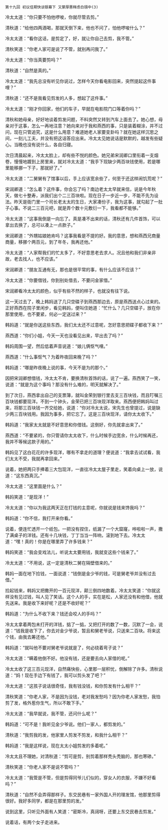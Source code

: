     第十九回 初议佳期快谈银幕下 又蒙厚惠释虑白镪中(3) 

   冷太太道：“你只要不怕他啰唆，你就尽管去剪。”

   清秋道：“给他四两酒喝，那就天倒下来，他也不问了，怕他啰唆什么？”

   冷太太道：“看你这话，是剪定了，好，就让你自己去剪，我不管。”

   清秋笑道：“你老人家可是说了不管，就别再问我了。”

   冷太太道：“你当真要剪吗？”

   清秋道：“自然是真的。”

   冷太太道：“我先总没有听见你说过，怎样今天你看电影回来，突然提起这件事哩？”

   清秋道：“还不是我看见剪发的人多，想起了这件事。”

   冷太太道：“刚才你回家，他们的车子，早就在电影院门口等着你吗？”

   清秋和她母亲，好好地谈着剪发问题，不料突然又转到汽车上面去了。她心想，母亲对于这事，怎么一再地注意？她向来对于我和燕西的事，只是装着糊涂，并不过问，现在只管追究，这是什么用意？难道她老人家要变卦吗？就在她这样沉思之间，一刻儿工夫，并没有把这话答应出来。冷太太见她说话是默默的，越发有些疑心。当晚也没有说什么，各自归寝。

   次日清晨起来，冷太太脸上，却有些不悦的颜色。她兄弟宋润卿口里衔着一支烟卷，慢慢地踱到上房里来，就对冷太太道：“我手下现缺少两百块钱使用，若是哪里能移挪一下子，那就好了。”

   冷太太道：“二舅舅有了馆事以后，手上应该宽余些了，何至于还这样闹饥荒呢？”

   宋润卿道：“怎么着？这件事，你会忘了吗？南边老太太早就来信，说是今年秋天，做七十整寿，派我们出个二三百块啦。现在日子一步近一步，不能不先为设法。昨天是衙门里一个司长老太太的生日，大家凑份子，我为这事，就勾起了一肚子心事。不说二三百元吧，就是弄个数十元敷衍一下，我看都不能够。”

   冷太太道：“这事我倒是一向忘了。真是凑不出来的话，清秋还有几件首饰，可以拿出去换了，总可以凑上一点款子。”

   宋润卿道：“外甥姑娘她肯吗？这事我看是不提的好。我的意思，想和燕西兄商量商量，移挪个两百元，到了年冬，我再还他。”

   冷太太道：“人家帮我们的忙太多了，不好意思老去求人。况且他和我们非亲非故，老去找人，也不应该。”

   宋润卿道：“朋友互通有无，那也是很平常的事，有什么应该不应该？”

   冷太太道：“你要借钱，你到别处借去，不要问金家借。”

   宋润卿看冷太太的颜色，似乎有些不然的样子，也就没有往下说。

   这一天过去了，晚上韩妈送了几只空碟子到燕西那边去，原是燕西送点心过来的。正好燕西在院子里闲步，看见韩妈，便叫住她道：“忙什么？几只空碟子，放在你那里使用，也不要紧，何必一定送过来？”

   韩妈道：“就是你送这些东西，我们太太还不过意呢，怎好意思把碟子都收下来？”

   燕西道：“你们小姐，今天一天也没看见出来，早出去了吗？”

   韩妈周围一望，然后低着声音说道：“娘儿俩怄气哩。”

   燕西道：“什么事怄气？为着昨夜回来晚了吗？”

   韩妈道：“哪是昨夜晚上说的事，今天不是为的那个。”

   因把宋润卿想借钱，冷太太不肯，要换清秋首饰的话，说了一遍。燕西笑了一笑，说道：“就是为这个事吗？那没有什么难的，明天就解决了。”

   到了次日，燕西拿出自己的支票簿，就叫金荣到银行里去支三百块钱，而且叮嘱三百块钱都要现洋。不到一个钟头，金荣已把三百块现洋取来。燕西便把韩妈叫过来，将那三百块钱一齐交给她，说道：“你对冷太太说，宋先生也曾提过，说是缺少两三百块钱用。我因为事多，把它忘了。这是三百块现洋，请你太太收下。”

   韩妈道：“我家太太就是不好意思和你借钱。这倒好，你先就拿出来了。”

   燕西道：“不要紧的，你只管请你太太收下，什么时候手边宽余，什么时候再还，我并不等候这款子用的。”

   韩妈见了这白花花的许多现洋，哪有不拿走的道理？便说道：“我拿去试试看，我们太太不受，我就再拿回来。”

   说着，她把两只手捧着三大包现洋，一直往冷太太屋子里走，笑着向桌上一放，说道：“这东西真沉。”

   冷太太道：“这里面是什么？”

   韩妈笑道：“是现洋！”

   冷太太道：“你以为我这两天正在打钱的主意呢，你就说是钱来馋我吗？”

   韩妈道：“你不信，我打开来你看。”

   说着，便连忙透开一个纸包。一把没有捏住，纸漏了一个大窟窿，哗啦啦一声，撒了满桌子的洋钱。还有十几块钱，丁丁当当一阵响，滚到地下去。冷太太道：“嘿！真的！你是在哪里弄了许多钱来？”

   韩妈笑道：“我会变戏法儿，听说太太要用钱，我就变这些个钱来了。”

   冷太太道：“不用说，这一定是清秋二舅在隔壁借来的。”

   韩妈一面在地下捡钱，一面说道：“钱倒是金少爷的钱，可是舅老爷并没有过去借。”

   捡起钱来，韩妈又把撒开的一百元现洋，颠三倒四地数着。冷太太笑道：“你就这样没有见过钱，叫人见了笑话。这个人的手，实在是松，人家还没有和他借，他就先送来。我是收下来好呢？还是不收好呢？”

   韩妈道：“为什么不收下来？钱还会咬人的手吗？”

   冷太太拿着两包未打开的洋钱，掂了一掂，又把打开的数了一数，沉默了一会，说道：“钱我是收下了，你去对金少爷说，暂且和舅老爷说，只送来二百块。将来这个钱，由我去筹还他。”

   韩妈道：“就叫他不要对舅老爷说就是了，何必绕着弯子说？”

   冷太太道：“瞒着他倒不好。他没有钱，还是要去向人家借的呢。”

   冷太太收了这三百元现洋，自然痛快些，心里那一层积忧，倒解除了许多。清秋说道：“妈！现在手边下有钱了，我可以剪头发了吧？”

   冷太太道：“这孩子说话很奇怪，我有钱没钱，和你剪发有什么相干？”

   清秋笑道：“你老人家，不是因为没钱，老对我发愁吗？因为你老人家发愁，我怕剪了发，格外惹你生气，所以不敢下手。”

   冷太太道：“我早就说，我不管，还问什么呢？”

   韩妈道：“可不是！我听见金少爷说。他们一家人，都剪发的。”

   清秋道：“我剪我的发，他家里人剪发不剪发，和我什么相干？”

   韩妈道：“我是这样说，现在太太小姐剪发的多着呢。”

   冷太太且不理她，对清秋道：“剪可是剪，别剪着那样秃头秃脑的，那也寒碜。”

   清秋笑道：“你老人家不是说不管吗？”

   冷太太道：“我管是不管，但是剪得同爷儿们似的，穿女人的衣服，不嫌不好看吗？”

   清秋道：“自然不会弄得那样子。东交民巷有一家外国人开的理发馆，他那里剪得很好。我好多同学，都是在那里剪的发。”

   说到这里，只听见外面有人笑道：“密斯冷，真阔呀，还要上东交民巷去剪发。”

   说着话，有两个女子走进来。


